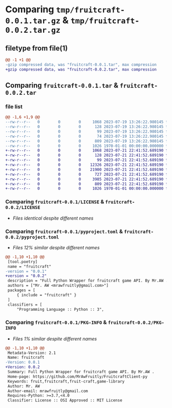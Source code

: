 # Comparing `tmp/fruitcraft-0.0.1.tar.gz` & `tmp/fruitcraft-0.0.2.tar.gz`

## filetype from file(1)

```diff
@@ -1 +1 @@
-gzip compressed data, was "fruitcraft-0.0.1.tar", max compression
+gzip compressed data, was "fruitcraft-0.0.2.tar", max compression
```

## Comparing `fruitcraft-0.0.1.tar` & `fruitcraft-0.0.2.tar`

### file list

```diff
@@ -1,6 +1,9 @@
--rw-r--r--   0        0        0     1068 2023-07-19 13:26:22.980145 fruitcraft-0.0.1/LICENSE
--rw-r--r--   0        0        0      128 2023-07-19 13:26:22.980145 fruitcraft-0.0.1/README.md
--rw-r--r--   0        0        0       99 2023-07-19 13:26:22.980145 fruitcraft-0.0.1/fruitcraft/__init__.py
--rw-r--r--   0        0        0       74 2023-07-19 13:26:22.980145 fruitcraft-0.0.1/fruitcraft/client.py
--rw-r--r--   0        0        0      809 2023-07-19 13:26:22.980145 fruitcraft-0.0.1/pyproject.toml
--rw-r--r--   0        0        0     1026 1970-01-01 00:00:00.000000 fruitcraft-0.0.1/PKG-INFO
+-rw-r--r--   0        0        0     1068 2023-07-21 22:41:52.689190 fruitcraft-0.0.2/LICENSE
+-rw-r--r--   0        0        0      128 2023-07-21 22:41:52.689190 fruitcraft-0.0.2/README.md
+-rw-r--r--   0        0        0       99 2023-07-21 22:41:52.689190 fruitcraft-0.0.2/fruitcraft/__init__.py
+-rw-r--r--   0        0        0    12326 2023-07-21 22:41:52.689190 fruitcraft-0.0.2/fruitcraft/client.py
+-rw-r--r--   0        0        0    21900 2023-07-21 22:41:52.689190 fruitcraft-0.0.2/fruitcraft/f_types/__init__.py
+-rw-r--r--   0        0        0      727 2023-07-21 22:41:52.689190 fruitcraft-0.0.2/fruitcraft/f_types/errors.py
+-rw-r--r--   0        0        0     3985 2023-07-21 22:41:52.689190 fruitcraft-0.0.2/fruitcraft/f_types/utils.py
+-rw-r--r--   0        0        0      809 2023-07-21 22:41:52.689190 fruitcraft-0.0.2/pyproject.toml
+-rw-r--r--   0        0        0     1026 1970-01-01 00:00:00.000000 fruitcraft-0.0.2/PKG-INFO
```

### Comparing `fruitcraft-0.0.1/LICENSE` & `fruitcraft-0.0.2/LICENSE`

 * *Files identical despite different names*

### Comparing `fruitcraft-0.0.1/pyproject.toml` & `fruitcraft-0.0.2/pyproject.toml`

 * *Files 12% similar despite different names*

```diff
@@ -1,10 +1,10 @@
 [tool.poetry]
 name = "fruitcraft"
-version = "0.0.1"
+version = "0.0.2"
 description = "Full Python Wrapper for fruitcraft game API. By Mr.AW ."
 authors = ["Mr. AW <mrawfruitly@gmail.com>"]
 packages = [
     { include = "fruitcraft" }
 ]
 classifiers = [
     "Programming Language :: Python :: 3",
```

### Comparing `fruitcraft-0.0.1/PKG-INFO` & `fruitcraft-0.0.2/PKG-INFO`

 * *Files 1% similar despite different names*

```diff
@@ -1,10 +1,10 @@
 Metadata-Version: 2.1
 Name: fruitcraft
-Version: 0.0.1
+Version: 0.0.2
 Summary: Full Python Wrapper for fruitcraft game API. By Mr.AW .
 Home-page: https://github.com/MrAwFruitly/FruitcraftClient-py
 Keywords: fruit,fruitcraft,fruit-craft,game-library
 Author: Mr. AW
 Author-email: mrawfruitly@gmail.com
 Requires-Python: >=3.7,<4.0
 Classifier: License :: OSI Approved :: MIT License
```

